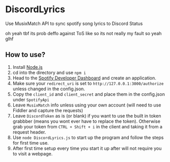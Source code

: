 # DiscordLyrics
Use MusixMatch API to sync spotify song lyrics to Discord Status

oh yeah tbf its prob deffo against ToS like so its not really my fault so yeah glhf

## How to use?
1. Install [Node.js](https://nodejs.org/en/)
2. cd into the directory and use `npm i`
3. Head to the [Spotify Developer Dashboard](https://developer.spotify.com/dashboard/applications) and create an application.
4. Make sure your `redirect_uri` is set to `http://127.0.0.1:3000/authorize` unless changed in the config.json.
5. Copy the `client_id` and `client_secret` and place them in the config.json under `SpotifyApi`
6. Leave `MusixMatch` info unless using your own account (will need to use Fiddler and capture the requests)
8. Leave `DiscordToken` as is (or blank) if you want to use the built in token grabbber (means you wont ever have to replace the token). Otherwise grab your token from `CTRL + Shift + i` in the client and taking it from a request header.
9. Use `node DiscordLyrics.js` to start up the program and follow the steps for first time use. 
10. After first time setup every time you start it up after will not require you to visit a webpage.
